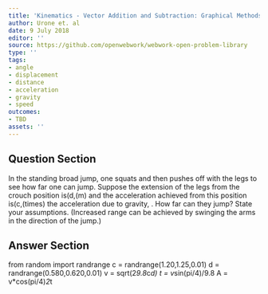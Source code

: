 ```yaml
---
title: 'Kinematics - Vector Addition and Subtraction: Graphical Methods'
author: Urone et. al
date: 9 July 2018
editor: ''
source: https://github.com/openwebwork/webwork-open-problem-library
type: ''
tags:
- angle
- displacement
- distance
- acceleration
- gravity
- speed
outcomes:
- TBD
assets: ''
---
```


## Question Section 

In the standing broad jump, one squats and then pushes off with the legs to see how far one can jump. Suppose the extension of the legs from the crouch position is(d,(m) and the acceleration achieved from this position is(c,(times)  the acceleration due to gravity,  . How far can they jump? State your assumptions. (Increased range can be achieved by swinging the arms in the direction of the jump.)


## Answer Section

from random import randrange
c = randrange(1.20,1.25,0.01)
d = randrange(0.580,0.620,0.01)
v = sqrt(2*9.8*c*d)
t = v*sin(pi/4)/9.8
A = v*cos(pi/4)*2*t